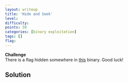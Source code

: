 ```yaml
---
layout: writeup
title: 'Hide and Seek'
level:
difficulty:
points: 50
categories: [binary exploitation]
tags: []
flag:
---
```

**Challenge**   
There is a flag hidden somewhere in [this](writeupfiles/haha-1) binary.
Good luck!

## Solution
